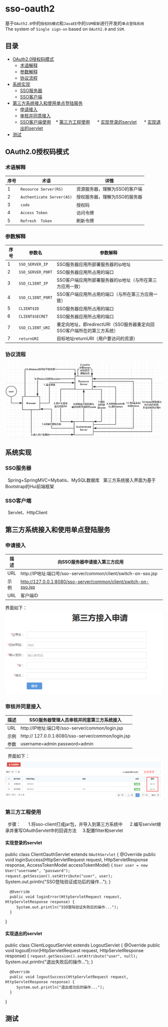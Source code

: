 sso-oauth2
=====
基于`OAuth2.0`中的`授权码模式`和`JavaEE`中的`SSM框架`进行开发的`单点登陆系统`<br>
The system of `Single sign-on` based on `OAuth2.0` and `SSM`.

## 目录
* [OAuth2.0授权码模式](#OAuth2.0授权码模式)
    * [术语解释](#术语解释)
    * [参数解释](#参数解释)
    * [协议流程](#协议流程)
* [系统实现](#系统实现)
    * [SSO服务器](#SSO服务器)
    * [SSO客户端](#SSO客户端)
* [第三方系统接入和使用单点登陆服务](#第三方系统接入和使用单点登陆服务)
    * [申请接入](#申请接入)
    * [审核并同意接入](#审核并同意接入)
    * [SSO客户端使用](#SSO客户端使用)
    * [第三方工程使用](#第三方工程使用)
      * [实现登录的servlet](#实现登录的servlet)
      * [实现退出的servlet](#实现退出的servlet)
* [测试](#测试)

OAuth2.0授权码模式
-----
### 术语解释
|序号|术语|详情|
|---|----|-----|
|1|`Resource Server(RS)`|资源服务器，理解为SSO的客户端|
|2|`Authenticate Server(AS)`|授权服务器，理解为SSO的服务器|
|3|`code`|授权码|
|4|`Access Token`|访问令牌|
|5|`Refresh  Token`|刷新令牌|

### 参数解释
|序号|参数名|参数解释|
|---|----|-----|
|1|`SSO_SERVER_IP`|SSO服务器应用所部署服务器的ip地址|
|2|`SSO_SERVER_PORT`|SSO服务器应用所占用的端口|
|3|`SSO_CLIENT_IP`|SSO客户端应用所部署服务器的ip地址（与所在第三方应用一致）|
|4|`SSO_CLIENT_PORT`|SSO客户端应用所占用的端口（与所在第三方应用一致）|
|5|`CLIENT$ID`|SSO服务器应用所占用的端口|
|6|`CLIENT$SECRET`|SSO服务器应用所占用的端口|
|7|`SSO_CLIENT_URI`|重定向地址，即redirectURI（SSO服务器重定向回SSO客户端所在的第三方系统）|
|7|`returnURI`|目标地址returnURI（用户要访问的资源）|


### 协议流程
![](/img/sso-oauth2-flow.png "协议流程")


系统实现
-----
### SSO服务器
   Spring+SpringMVC+Mybatis、MySQL数据库
   第三方系统接入界面为基于Bootstrap的Hui前端框架

### SSO客户端
   Servlet、HttpClient

第三方系统接入和使用单点登陆服务
-----
### 申请接入
|描述|向SSO服务器申请接入第三方应用|
|----|-----|
|URL|http://IP地址:端口号/sso-server/common/client/switch-on-sso.jsp|
|示例|http://127.0.0.1:8080/sso-server/common/client/switch-on-sso.jsp|
|URL|客户端ID|
   界面如下：
![](/img/第三方接入申请pic.png "第三方接入申请界面")

### 审核并同意接入
|描述|SSO服务器管理人员审核并同意第三方系统接入|
|----|-----|
|URL|http://IP地址:端口号/sso-server/common/login.jsp|
|示例|http:// 127.0.0.1:8080/sso-server/common/login.jsp|
|参数|username=admin password=admin|
   界面如下：
![](/img/审核并同意接入pic.png "审核并同意接入界面")

### 第三方工程使用
   步骤：
      1.将sso-client打成jar包，并导入到第三方系统中
      2.编写servlet继承并重写OAuthServlet中的回调方法
      3.配置filter和servlet
#### 实现登录的servlet
   public class ClientOauthServlet extends `OAuthServlet` {
      @Override
      public void loginSuccess(HttpServletRequest request, HttpServletResponse response,
            AccessTokenModel accessTokenModel) {
         `User user = new User("username", "password");
         request.getSession().setAttribute("user", user);`
         System.out.println("SSO登陆验证成功后的操作...");
      }

      @Override
      public void loginError(HttpServletRequest request, HttpServletResponse response) {
         System.out.println("SSO登陆验证失败后的操作...");
      }
   }
#### 实现退出的servlet
   public class ClientLogoutServlet extends LogoutServlet {
      @Override
      public void logoutError(HttpServletRequest request, HttpServletResponse response) {
         `request.getSession().setAttribute("user", null);`
         System.out.println("退出失败后的操作...");
      }

      @Override
      public void logoutSuccess(HttpServletRequest request, HttpServletResponse response) {
         System.out.println("退出成功后的操作...");
      }
   }

测试
-----
